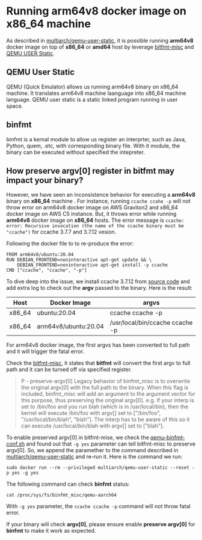 # Running arm64v8 docker image on x86_64 machine
 
As described in [multiarch/qemu-user-static](https://github.com/multiarch/qemu-user-static), it is possible running **arm64v8** docker image on top of **x86_64** or **amd64** host by leverage [bitfmt-misc](https://www.kernel.org/doc/html/v4.17/admin-guide/binfmt-misc.html) and [QEMU USER Static](https://github.com/multiarch/qemu-user-static).

## QEMU User Static

QEMU (Quick Emulator) allows us running arm64v8 binary on x86_64 machine. It translates arm64v8 machine laanguage into x86_64 machine language. QEMU user static is a static linked program running in user space.

## binfmt

binfmt is a kernal module to allow us register an interprter, such as Java, Python, quem, .etc, with corresponding binary file. With it module, the binary can be executed without specified the intepreter.

## How preserve argv[0] register in bitfmt may impact your binary?

However, we have seen an inconsistence behavior for executing a **arm64v8** binary on **x86_64** machine . For instance, running ```ccache ccahe -p``` will not throw error on arm64v8 docker image on AWS Graviton2 and x86_64 docker image on AWS C5 instance. But, it throws error while running **arm64v8** docker image on **x86_64** hosts. The error message is ```ccache: error: Recursive invocation (the name of the ccache binary must be "ccache")``` for ccache 3.7.7 and 3.7.12 vesion.

Following the docker file to to re-produce the error:
```
FROM arm64v8/ubuntu:20.04
RUN DEBIAN_FRONTEND=noninteractive apt-get update && \
    DEBIAN_FRONTEND=noninteractive apt-get install -y ccache
CMD ["ccache", "ccache", "-p"]
```

To dive deep into the issue, we install ccache 3.7.12 from [source code](https://ccache.dev/download.html) and add extra log to check out the __argv__ passed to the binary. Here is the result:

|Host|Docker Image    | argvs       |
|---|------- | ------------|
|x86_64|ubuntu:20.04  | ccache ccache -p|
|x86_64|arm64v8/ubuntu:20.04 | /usr/local/bin/ccache ccache -p|

For arm64v8 docker image, the first argvs has been converted to full path and it will trigger the fatal error.

Check the [bitfmt-misc](https://www.kernel.org/doc/html/v4.17/admin-guide/binfmt-misc.html), it states that **bitfmt** will convert the first argv to full path and it can be turned off via specified register.

> P - preserve-argv[0] Legacy behavior of binfmt_misc is to overwrite the original argv[0] with the full path to the binary. When this flag is included, binfmt_misc will add an argument to the argument vector for this purpose, thus preserving the original argv[0]. e.g. If your interp is set to /bin/foo and you run blah (which is in /usr/local/bin), then the kernel will execute /bin/foo with argv[] set to ["/bin/foo", "/usr/local/bin/blah", "blah"]. The interp has to be aware of this so it can execute /usr/local/bin/blah with argv[] set to ["blah"].


To enable preserved argv[0] in bitfmt-mise, we check the [qemu-binfmt-conf.sh](https://github.com/qemu/qemu/blob/master/scripts/qemu-binfmt-conf.sh) and found out that ```-g yes``` parameter can tell bitfmt-misc to preserve argv[0]. So, we append the paramether to  the command described in [multiarch/qemu-user-static](https://github.com/multiarch/qemu-user-static) and re-run it. Here is the command we run:
```
sudo docker run --rm --privileged multiarch/qemu-user-static --reset -p yes -g yes
```
The following command can check **binfmt** status:
```
cat /proc/sys/fs/binfmt_misc/qemu-aarch64
```

With ```-g yes``` parameter, the ```ccache ccache -p``` command will not throw fatal error.

If your binary will check **argv[0]**, please ensure enable **preserve argv[0]** for **binfmt** to make it work as expected.
